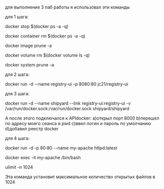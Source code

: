 для выполнение 3 лаб работы я использовал эти команды

для 1 шага:

docker stop $(docker ps -a -q)

docker container rm $(docker ps -a -q)

docker image prune -a

docker volume rm $(docker volume ls -q)

docker system prune -a

для 2 шага:

docker run -d --name registry-ui -p 8080:80 jc21/registry-ui

для 3 шага:

docker run -d --name shipyard --link registry-ui:registry-ui -v /var/run/docker.sock:/var/run/docker.sock shipyard/shipyard

А после этого подключался к APIdocker:
a)открыл порт 8000
b)перешел по адресу моего сеанса в pwd 
c)ввел логин и пароль по умолчанию
d)добавил реестр docker

для 4 шага:

docker run -d -p 80:80 --name my-apache httpd:latest

docker exec -it my-apache /bin/bash

ulimit -n 1024

Эта команда установит максимальное количество открытых файлов в 1024

